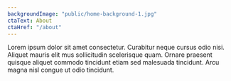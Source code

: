 ```yaml
---
backgroundImage: "public/home-background-1.jpg"
ctaText: About
ctaHref: "/about"
---
```


Lorem ipsum dolor sit amet consectetur. Curabitur neque cursus odio nisi. Aliquet mauris elit mus sollicitudin scelerisque quam. Ornare praesent quisque aliquet commodo tincidunt etiam sed malesuada tincidunt. Arcu magna nisl congue ut odio tincidunt.
